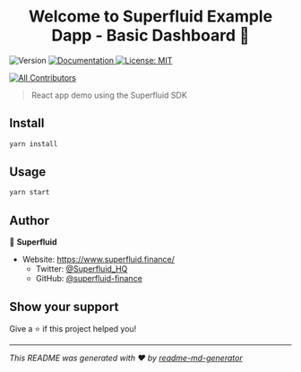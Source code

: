 <h1 align="center">Welcome to Superfluid Example Dapp - Basic Dashboard 👋</h1>
<p>
  <img alt="Version" src="https://img.shields.io/badge/version-0.0.1-blue.svg?cacheSeconds=2592000" />
  <a href="https://docs.superfluid.finance" target="_blank">
    <img alt="Documentation" src="https://img.shields.io/badge/documentation-yes-brightgreen.svg" />
  </a>
  <a href="#" target="_blank">
    <img alt="License: MIT" src="https://img.shields.io/badge/License-MIT-yellow.svg" />
  </a>
</p>

<!-- ALL-CONTRIBUTORS-BADGE:START - Do not remove or modify this section -->

[![All Contributors](https://img.shields.io/badge/all_contributors-1-orange.svg?style=flat-square)](#contributors-)

<!-- ALL-CONTRIBUTORS-BADGE:END -->

> React app demo using the Superfluid SDK

## Install

```sh
yarn install
```

## Usage

```sh
yarn start
```

## Author

👤 **Superfluid**

- Website: https://www.superfluid.finance/
  - Twitter: [@Superfluid_HQ](https://twitter.com/Superfluid_HQ)
  - GitHub: [@superfluid-finance](https://github.com/superfluid-finance)

## Show your support

Give a ⭐️ if this project helped you!

---

_This README was generated with ❤️ by [readme-md-generator](https://github.com/kefranabg/readme-md-generator)_
